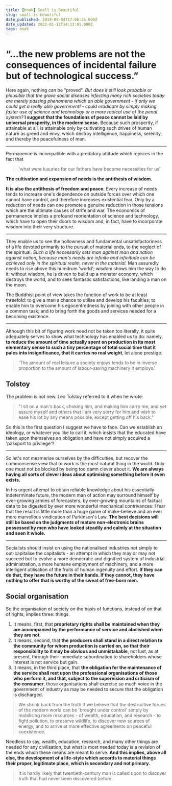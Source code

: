 ```yaml
---
title: [book] Small is Beautiful
slug: small-is-beautiful
date_published: 2019-09-04T17:06:26.000Z
date_updated: 2022-01-12T14:13:01.000Z
tags: book
---
```


# “...the new problems are not the consequences of incidental failure but of technological success.”

Here again, nothing can be "proved". _But does it still look probable or plausible that the grave social diseases infecting many rich societies today are merely passing phenomena which an able government - if only we could get a really able government! - could eradicate by simply making faster use of science and technology or a more radical use of the penal system?_ **I suggest that the foundations of peace cannot be laid by universal prosperity, in the moderm sense.** Because such prosperity, if attainable at all, is attainable only by cultivating such drives of human nature as greed and envy, which destroy intelligence, happiness, serenity, and thereby the peacefulness of man.

---

Permanence is incompatible with a predatory attitude which rejoices in the fact that 

> 'what were luxuries for our fathers have become necessities for us'

**The cultivation and expansion of needs is the antithesis of wisdom.**

**It is also the antithesis of freedom and peace.** Every increase of needs tends to increase one's dependence on outside forces over which one cannot have control, and therefore increases existential fear. Only by a reduction of needs can one promote a genuine reduction in those tensions which are the ultimate causes of strife and war. The economics of permanence implies a profound reorientation of science and technology, which have to open their doors to wisdom and, in fact, have to incorporate wisdom into their very structure.

---

They enable us to see the hollowness and fundamental unsatisfactoriness of a life devoted primarily to the pursuit of material ends, to the neglect of the spiritual. _Such a life necessarily sets man against man and nation against nation, because man's needs are infinite and infinitude can be achieved only in the spiritual realm, never in the material._ Man assuredly needs to rise above this humdrum 'world'; wisdom shows him the way to do it; without wisdom, he is driven to build up a monster economy, which destroys the world, and to seek fantastic satisfactions, like landing a man on the moon.

The Buddhist point of view takes the function of work to be at least threefold: to give a man a chance to utilise and develop his faculties; to enable him to overcome his egocentredness by joining with other people in a common task; and to bring forth the goods and services needed for a becoming existence.

---

Although this bit of figuring work need not be taken too literally, it quite adequately serves to show what technology has enabled us to do: namely, **to reduce the amount of time actually spent on production in its most elementary sense to such a tiny percentage of total social time that it pales into insignificance, that it carries no real weight**, let alone prestige.

> 'The amount of real leisure a society enjoys tends to be in inverse proportion to the amount of labour-saving machinery it employs.'

## Tolstoy

The problem is not new. Leo Tolstoy referred to it when he wrote:

> "I sit on a man's back, choking him, and making him carry me, and yet assure myself and others that I am very sorry for him and wish to ease his lot by any means possible, except getting off his back."

So this is the first question I suggest we have to face. Can we establish an ideology, or whatever you like to call it, which insists that the educated have taken upon themselves an obligation and have not simply acquired a 'passport to privilege'?

---

So let's not mesmerise ourselves by the difficulties, but recover the commonsense view that to work is the most natural thing in the world. Only one must not be blocked by being too damn clever about it. **We are always having all sorts of clever ideas about optimising something before it even exists.**

In his urgent attempt to obtain reliable knowledge about his essentially indeterminate future, the modern man of action may surround himself by ever-growing armies of forecasters, by ever-growing mountains of factual data to be digested by ever more wonderful mechanical contrivances: I fear that the result is little more than a huge game of make-believe and an ever more marvellous vindication of Parkinson's Law. **The best decisions will still be based on the judgments of mature non-electronic brains possessed by men who have looked steadily and calmly at the situation and seen it whole.**

---

Socialists should insist on using the nationalised industries not simply to out-capitalise the capitalists - an attempt in which they may or may not succeed but to evolve a more democratic and dignified system of industrial administration, a more humane employment of machinery, and a more intelligent utilisation of the fruits of human ingenuity and effort. **If they can do that, they have the future in their hands. If they cannot, they have nothing to offer that is worthy of the sweat of free-born men.**


## Social organisation

So the organisation of society on the basis of functions, instead of on that of rights, implies three: things. 

1. It means, first, that **proprietary rights shall be maintained when they are accompanied by the performance of service and abolished when they are not**.
2. It means, second, that **the producers shall stand in a direct relation to the community for whom production is carried on, so that their responsibility to it may be obvious and unmistakable**, not lust, as at present, through their immediate subordination to shareholders whose interest is not service but gain.
3. It means, in the third place, that **the obligation for the maintenance of the service shall rest upon the professional organisations of those who perform it, and that, subject to the supervision and criticism of the consumer**, those organisations shall exercise so much voice in the government of industry as may be needed to secure that the obligation is discharged.


> We shrink back from the truth if we believe that the destructive forces of the modern world can be 'brought under control' simply by mobilising more resources - of wealth, education, and research - to fight pollution, to preserve wildlife, to discover new sources of energy, and to arrive at more effective agreements on peaceful coexistence.

Needless to say, wealth, education, research, and many other things are needed for any civilisation, but what is most needed today is a revision of the ends which these means are meant to serve. **And this implies, above all else, the development of a life-style which accords to material things their proper, legitimate place, which is secondary and not primary.**

> It is hardly likely that twentieth-century man is called upon to discover truth that had never been discovered before.
